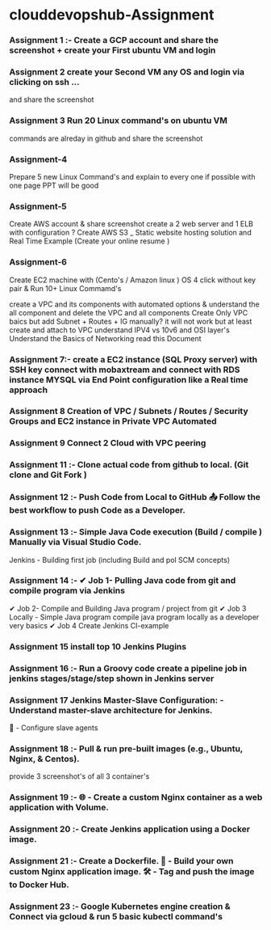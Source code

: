 # clouddevopshub-Assignment

### Assignment 1 :- Create a GCP account and share the screenshot + create your First ubuntu VM and login
### Assignment 2  create your Second VM any OS  and login via clicking on ssh ...
and share the screenshot
### Assignment 3 Run 20 Linux command's on ubuntu VM  
commands are alreday in github 
and share the screenshot
### Assignment-4 
Prepare 5 new Linux Command's and explain to every one if possible with one page PPT will be good 
### Assignment-5 
Create AWS account &  share screenshot
create a 2 web server and 1 ELB  with configuration ?
Create AWS S3 _ Static website hosting solution and Real Time Example (Create your online resume ) 
### Assignment-6
Create EC2 machine with (Cento's / Amazon linux ) OS 4 click without key pair & Run 10+ Linux Commamd's

create a VPC and its components with automated options & understand the all component and delete the VPC and all components 
Create Only VPC baics but add Subnet + Routes + IG manually?
it will not work but at least create and attach to VPC 
understand IPV4 vs 10v6  and OSI layer's
Understand the Basics of Networking   read this Document

### Assignment 7:- create a EC2 instance (SQL Proxy server) with SSH key connect with mobaxtream and connect with RDS instance  MYSQL via End Point configuration like a Real time approach

### Assignment 8 Creation of VPC / Subnets / Routes / Security Groups and EC2 instance in Private VPC   Automated
### Assignment 9 Connect 2 Cloud with VPC peering 

### Assignment 11 :- Clone actual code from github to local. (Git clone and Git Fork )
### Assignment 12 :-  Push Code from Local to GitHub 📤 Follow the best workflow to push Code  as a Developer.
### Assignment 13 :- Simple Java Code execution (Build / compile ) Manually via Visual Studio Code.
Jenkins - Building first job (including Build and pol SCM concepts)

 ### Assignment 14 :- ✔ Job 1- Pulling Java code from git and compile program via Jenkins
✔ Job 2- Compile and Building Java program / project from git
✔  Job 3 Locally -  Simple Java program compile java program locally as a developer very basics 
✔  Job 4 Create Jenkins CI-example
### Assignment 15 install top 10 Jenkins Plugins
### Assignment 16 :-  Run a Groovy code create a pipeline job in jenkins  stages/stage/step shown in Jenkins  server
 ### Assignment 17 Jenkins Master-Slave Configuration: -Understand  master-slave architecture for Jenkins. 
🔗 - Configure slave agents 
### Assignment 18 :- Pull & run pre-built images (e.g., Ubuntu, Nginx, & Centos).

provide 3 screenshot's of all 3 container's
### Assignment 19 :- 🌐 - Create a custom Nginx container  as a web application with Volume.
### Assignment 20  :- Create Jenkins application using a Docker image.


### Assignment 21  :-  Create a Dockerfile. 📝 - Build your own custom Nginx application image. 🛠️ - Tag and push the image to Docker Hub.
### Assignment 23 :- Google Kubernetes engine creation & Connect via gcloud & run 5 basic kubectl command's

